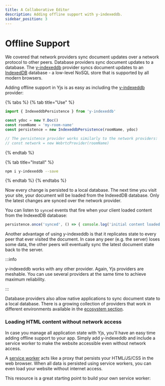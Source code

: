 ```yaml
---
title: A Collaborative Editor
description: Adding offline support with y-indexeddb.
sidebar_position: 3
---
```


# Offline Support

We covered that network providers sync document updates over a network protocol to other peers. Database providers sync document updates to a database. The [y-indexeddb](https://github.com/yjs/y-indexeddb) provider syncs document updates to an [IndexedDB](https://developer.mozilla.org/en-US/docs/Web/API/IndexedDB\_API) database - a low-level NoSQL store that is supported by all modern browsers.

Adding offline support in Yjs is as easy as including the [y-indexeddb](https://github.com/yjs/y-indexeddb) provider:

{% tabs %}
{% tab title="Use" %}
```javascript
import { IndexeddbPersistence } from 'y-indexeddb'

const ydoc = new Y.Doc()
const roomName = 'my-room-name'
const persistence = new IndexeddbPersistence(roomName, ydoc)

// The persistence provider works similarly to the network providers:
// const network = new WebrtcProvider(roomName)
```
{% endtab %}

{% tab title="Install" %}
```bash
npm i y-indexeddb --save
```
{% endtab %}
{% endtabs %}

Now every change is persisted to a local database. The next time you visit your site, your document will be loaded from the IndexedDB database. Only the latest changes are synced over the network provider.

You can listen to `synced` events that fire when your client loaded content from the IndexedDB database:

```javascript
persistence.once('synced', () => { console.log('initial content loaded') })
```

Another advantage of using y-indexeddb is that it replicates state to every peer that ever visited the document. In case any peer (e.g. the server) loses some data, the other peers will eventually sync the latest document state back to the server.

:::info

y-indexeddb works with any other provider. Again, Yjs providers are meshable. You can use several providers at the same time to achieve maximum reliability.

:::

Database providers also allow native applications to sync document state to a local database. There is a growing collection of providers that work in different environments available in the [ecosystem section](../ecosystem/database-provider/).

### Loading HTML content without network access

In case you manage all application state with Yjs, you'll have an easy time adding offline support to your app. Simply add y-indexeddb and include a service worker to make the website accessible even without network access.

A [service worker](https://developer.mozilla.org/en-US/docs/Web/API/Service\_Worker\_API) acts like a proxy that persists your HTML/JS/CSS in the web browser. When all data is persisted using service workers, you can even load your website without internet access.

This resource is a great starting point to build your own service worker:

[](https://microsoft.github.io/win-student-devs/#/30DaysOfPWA/core-concepts/05)

